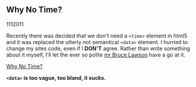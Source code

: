 <article><h1>Why No Time?</h1><time><span class="day">1</span><span class="month">11</span><span class="year">2011</span></time><p>Recently there was decided that we don't need a <code>&#60;time&#62;</code> element in html5 and it was replaced the utterly not semantical <code>&#60;data&#62;</code> element. I hurried to change my sites code, even if I <strong>DON'T</STRONG> agree. Rather than write something about it myself, I'll let the ever so polite <a href="http://twitter.com/brucel">mr Bruce Lawson</a> have a go at it.<p><a href="http://whynotime.com/">Why No Time?</a></p><p><strong><code>&#60;data&#62;</code> is too vague, too bland, it sucks.</strong></p></article>